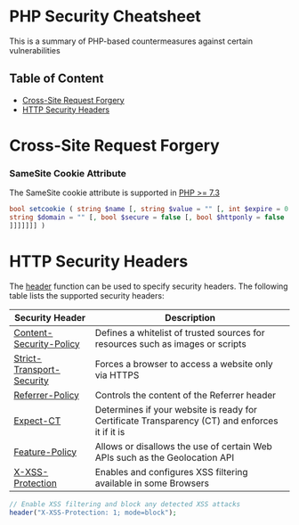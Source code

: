 # PHP Security Cheatsheet
This is a summary of PHP-based countermeasures against certain vulnerabilities

## Table of Content
- [Cross-Site Request Forgery](#cross-site-request-forgery)
- [HTTP Security Headers](#http-security-headers)

# Cross-Site Request Forgery 
### SameSite Cookie Attribute
The SameSite cookie attribute is supported in [PHP >= 7.3](https://wiki.php.net/rfc/same-site-cookie)
```php
bool setcookie ( string $name [, string $value = "" [, int $expire = 0 [, string $path = "" [, 
string $domain = "" [, bool $secure = false [, bool $httponly = false [, string $samesite = "" 
]]]]]]] )
```
# HTTP Security Headers
The [header](https://secure.php.net/manual/de/function.header.php) function can be used to specify security headers. The following table lists the supported
security headers:

| Security Header  | Description |
| ------------- | ------------- |
| [Content-Security-Policy](https://developer.mozilla.org/en-US/docs/Web/HTTP/CSP)  | Defines a whitelist of trusted sources for resources such as images or scripts |
| [Strict-Transport-Security](https://developer.mozilla.org/en-US/docs/Web/HTTP/Headers/Strict-Transport-Security)  | Forces a browser to access a website only via HTTPS  |
| [Referrer-Policy](https://developer.mozilla.org/en-US/docs/Web/HTTP/Headers/Referrer-Policy) | Controls the content of the Referrer header  |
| [Expect-CT](https://developer.mozilla.org/en-US/docs/Web/HTTP/Headers/Expect-CT) | Determines if your website is ready for Certificate Transparency (CT) and enforces it if it is  |
| [Feature-Policy](https://developer.mozilla.org/en-US/docs/Web/HTTP/Headers/Feature-Policy) | Allows or disallows the use of certain Web APIs such as the Geolocation API  |
| [X-XSS-Protection](https://developer.mozilla.org/en-US/docs/Web/HTTP/Headers/X-XSS-Protection)  | Enables and configures XSS filtering available in some Browsers  |

```php
// Enable XSS filtering and block any detected XSS attacks
header("X-XSS-Protection: 1; mode=block");
```
